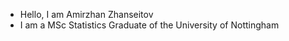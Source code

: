 - Hello, I am Amirzhan Zhanseitov
- I am a MSc Statistics Graduate of the University of Nottingham


<!---
cons1stent/cons1stent is a ✨ special ✨ repository because its `README.md` (this file) appears on your GitHub profile.
You can click the Preview link to take a look at your changes.
--->
